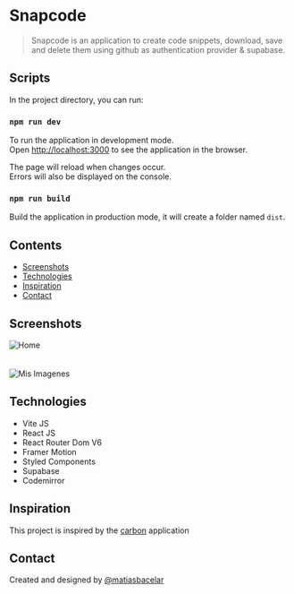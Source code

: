 # Snapcode

> Snapcode is an application to create code snippets, download, save and delete them using github as authentication provider & supabase.

## Scripts

In the project directory, you can run:

### `npm run dev`

To run the application in development mode.\
Open [http://localhost:3000](http://localhost:3000) to see the application in the browser.

The page will reload when changes occur.\
Errors will also be displayed on the console.


### `npm run build`

Build the application in production mode, it will create a folder named `dist`.

## Contents

- [Screenshots](#screenshots)
- [Technologies](#technologies)
- [Inspiration](#inspiration)
- [Contact](#contact)

## Screenshots

![Home](https://user-images.githubusercontent.com/64114079/145753359-544165f0-c14a-4d41-be0e-f35547031b96.png)
<br />
<br />
<br />
![Mis Imagenes](https://user-images.githubusercontent.com/64114079/145753435-0ac078e0-53bc-4087-af78-1478ae2b388f.png)

## Technologies

- Vite JS
- React JS
- React Router Dom V6
- Framer Motion
- Styled Components
- Supabase
- Codemirror

## Inspiration

This project is inspired by the [carbon](https://carbon.now.sh/) application 

## Contact

Created and designed by [@matiasbacelar](https://github.com/matiasbacelar98)
